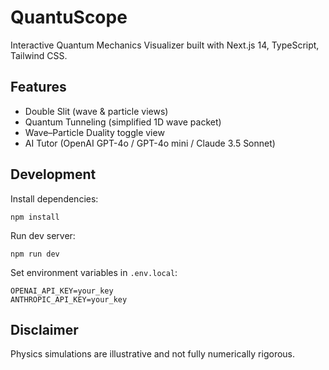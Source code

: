 # QuantuScope

Interactive Quantum Mechanics Visualizer built with Next.js 14, TypeScript, Tailwind CSS.

## Features
- Double Slit (wave & particle views)
- Quantum Tunneling (simplified 1D wave packet)
- Wave–Particle Duality toggle view
- AI Tutor (OpenAI GPT-4o / GPT-4o mini / Claude 3.5 Sonnet)

## Development
Install dependencies:
```
npm install
```
Run dev server:
```
npm run dev
```
Set environment variables in `.env.local`:
```
OPENAI_API_KEY=your_key
ANTHROPIC_API_KEY=your_key
```

## Disclaimer
Physics simulations are illustrative and not fully numerically rigorous.

